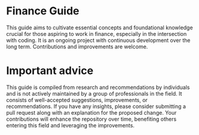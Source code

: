 # Finance Guide

This guide aims to cultivate essential concepts and foundational knowledge crucial for those aspiring to work in finance, especially in the intersection with coding. It is an ongoing project with continuous development over the long term. Contributions and improvements are welcome.

# Important advice

This guide is compiled from research and recommendations by individuals and is not actively maintained by a group of professionals in the field. It consists of well-accepted suggestions, improvements, or recommendations. If you have any insights, please consider submitting a pull request along with an explanation for the proposed change. Your contributions will enhance the repository over time, benefiting others entering this field and leveraging the improvements.

